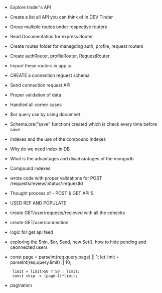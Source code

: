 - Explore tinder's API
- Create a list all API you can think of in DEV Tinder
- Group multiple routes under respective routers
- Read Documentation for express.Router
- Create routes folder for managding auth, profile, request routers
- Create authRouter, profileRouter, RequestRouter
- Import these routers in app.js 

- CREATE a connection request schema
- Send connection request API
- Proper validation of data
- Handled all corner cases
- $or query use by using documnet
- Schema.pre("save" function) created which is check every time before save
- Indexes and the use of the compound indexes
- Why do we need index in DB
- What is the advantages and disadvantages of the mongodb
- Compound indexes

- wrote code with proper validations for POST /requests/review/:status/:requestId
- Thought process of - POST & GET API'S
- USED REF AND POPULATE 
- create GET/user/requests/recieved with all the cehecks
- create GET/user/connection

- logic for get api feed
- exploring the $nin, $or, $and, new Set(), how to hide pending and ceonnected users
-  const page = parseInt(req.query.page) || 1;
        let limit = parseInt(req.query.limit) || 10;

        limit = limit>50 ? 50 : limit;
        const skip  = (page-1)*limit; 
- pagination         